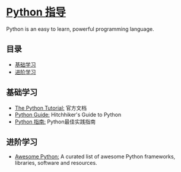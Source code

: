 # [Python 指导](https://openset.github.io/python-guide/)
Python is an easy to learn, powerful programming language.

## 目录
  - [基础学习](#基础学习)
  - [进阶学习](#进阶学习)

## 基础学习
  - [The Python Tutorial:](https://docs.python.org/3/tutorial/index.html) 官方文档
  - [Python Guide:](http://docs.python-guide.org/en/latest/) Hitchhiker's Guide to Python
  - [Python 指南:](http://pythonguidecn.readthedocs.io/zh/latest/) Python最佳实践指南

## 进阶学习
  - [Awesome Python:](https://awesome-python.com/) A curated list of awesome Python frameworks, libraries, software and resources.
